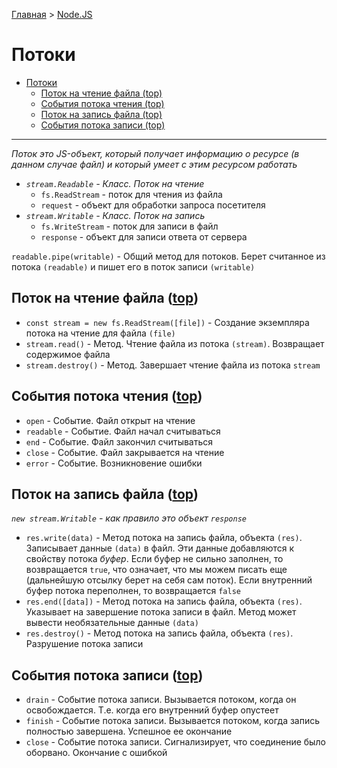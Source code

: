 [Главная](../../README.md#stream) > [Node.JS](../README.md#stream)

# Потоки

- [Потоки](#%D0%BF%D0%BE%D1%82%D0%BE%D0%BA%D0%B8)
  - [Поток на чтение файла (top)](#%D0%BF%D0%BE%D1%82%D0%BE%D0%BA-%D0%BD%D0%B0-%D1%87%D1%82%D0%B5%D0%BD%D0%B8%D0%B5-%D1%84%D0%B0%D0%B9%D0%BB%D0%B0-top)
  - [События потока чтения (top)](#%D1%81%D0%BE%D0%B1%D1%8B%D1%82%D0%B8%D1%8F-%D0%BF%D0%BE%D1%82%D0%BE%D0%BA%D0%B0-%D1%87%D1%82%D0%B5%D0%BD%D0%B8%D1%8F-top)
  - [Поток на запись файла (top)](#%D0%BF%D0%BE%D1%82%D0%BE%D0%BA-%D0%BD%D0%B0-%D0%B7%D0%B0%D0%BF%D0%B8%D1%81%D1%8C-%D1%84%D0%B0%D0%B9%D0%BB%D0%B0-top)
  - [События потока записи (top)](#%D1%81%D0%BE%D0%B1%D1%8B%D1%82%D0%B8%D1%8F-%D0%BF%D0%BE%D1%82%D0%BE%D0%BA%D0%B0-%D0%B7%D0%B0%D0%BF%D0%B8%D1%81%D0%B8-top)

***

*Поток это JS-объект, который получает информацию о ресурсе (в данном случае файл) и который умеет с этим ресурсом работать*

* *`stream.Readable` - Класс. Поток на чтение*
  * `fs.ReadStream` - поток для чтения из файла
  * `request` - объект для обработки запроса посетителя
* *`stream.Writable` - Класс. Поток на запись*
  * `fs.WriteStream` - поток для записи в файл
  * `response` - объект для записи ответа от сервера

`readable.pipe(writable)` - Общий метод для потоков. Берет считанное из потока `(readable)` и пишет его в поток записи `(writable)`

## Поток на чтение файла ([top](#readme))

* `const stream = new fs.ReadStream([file])` - Создание экземпляра потока на чтение для файла `(file)`
* `stream.read()` - Метод. Чтение файла из потока `(stream)`. Возвращает содержимое файла
* `stream.destroy()` - Метод. Завершает чтение файла из потока `stream`

## События потока чтения ([top](#readme))

* `open` - Событие. Файл открыт на чтение
* `readable` - Событие. Файл начал считываться
* `end` - Событие. Файл закончил считываться
* `close` - Событие. Файл закрывается на чтение
* `error` - Событие. Возникновение ошибки

## Поток на запись файла ([top](#readme))

*`new stream.Writable` - как правило это объект `response`*

* `res.write(data)` - Метод потока на запись файла, объекта `(res)`. Записывает данные `(data)` в файл. Эти данные добавляются к свойству потока *буфер*. Если буфер не сильно заполнен, то возвращается `true`, что означает, что мы можем писать еще (дальнейшую отсылку берет на себя сам поток). Если внутренний буфер потока переполнен, то возвращается `false`
* `res.end([data])` - Метод потока на запись файла, объекта `(res)`. Указывает на завершение потока записи в файл. Метод может вывести необязательные данные `(data)`
* `res.destroy()` - Метод потока на запись файла, объекта `(res)`. Разрушение потока записи

## События потока записи ([top](#readme))

* `drain` - Событие потока записи. Вызывается потоком, когда он освобождается. Т.е. когда его внутренний буфер опустеет
* `finish` - Событие потока записи. Вызывается потоком, когда запись полностью завершена. Успешное ее окончание
* `close` - Событие потока записи. Сигнализирует, что соединение было оборвано. Окончание с ошибкой
